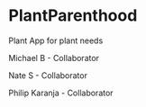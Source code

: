# PlantParenthood
Plant App for plant needs


Michael B - Collaborator


Nate S - Collaborator 


Philip Karanja - Collaborator 

